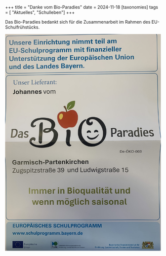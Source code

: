 +++
title = "Danke vom Bio-Paradies"
date = 2024-11-18
[taxonomies]
tags = [ "Aktuelles", "Schulleben"]
+++

Das Bio-Paradies bedankt sich für die Zusammenarbeit im Rahmen des
EU-Schulfrühstücks. 

![](images/danke.jpeg)

<!-- more -->

